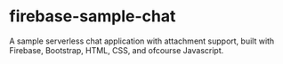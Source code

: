 # firebase-sample-chat

A sample serverless chat application with attachment support, built with Firebase, Bootstrap, HTML, CSS, and ofcourse Javascript.